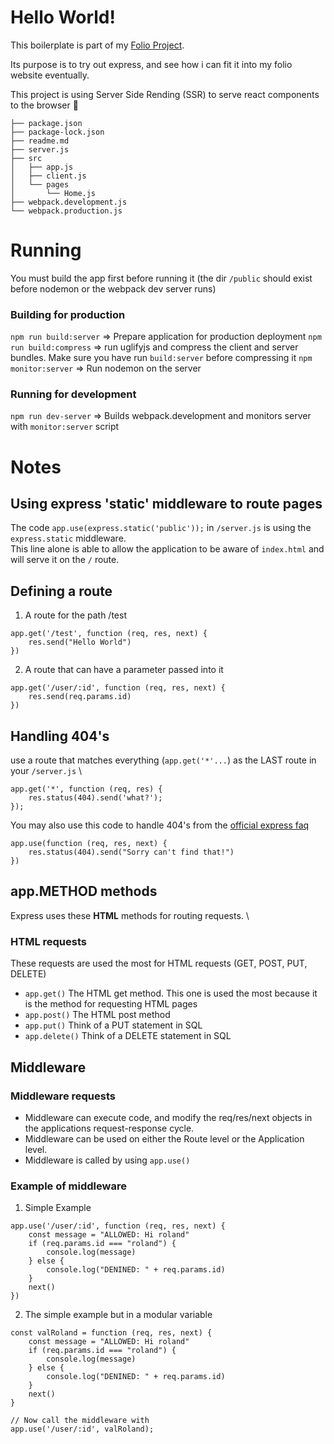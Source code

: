 # Hello World!
This boilerplate is part of my [Folio Project](https://github.com/RolandWarburton/folioSite).

Its purpose is to try out express, and see how i can fit it into my folio website eventually.

This project is using Server Side Rending (SSR) to serve react components to the browser 💁

```
├── package.json
├── package-lock.json
├── readme.md
├── server.js
├── src
│   ├── app.js
│   ├── client.js
│   └── pages
│       └── Home.js
├── webpack.development.js
└── webpack.production.js
```

# Running
You must build the app first before running it (the dir `/public` should exist before nodemon or the webpack dev server runs)
### Building for production
```npm run build:server``` => Prepare application for production deployment
```npm run build:compress``` => run uglifyjs and compress the client and server bundles. Make sure you have run `build:server` before compressing it
```npm monitor:server``` => Run nodemon on the server
### Running for development
```npm run dev-server``` => Builds webpack.development and monitors server with `monitor:server` script

# Notes
## Using express 'static' middleware to route pages
The code ```app.use(express.static('public'));``` in ```/server.js``` is using the ```express.static``` middleware. \
This line alone is able to allow the application to be aware of `index.html` and will serve it on the `/` route.

## Defining a route
1. A route for the path /test
```
app.get('/test', function (req, res, next) {
	res.send("Hello World")
})
```
2. A route that can have a parameter passed into it
```
app.get('/user/:id', function (req, res, next) {
	res.send(req.params.id)
})
```

## Handling 404's
use a route that matches everything (`app.get('*'...`) as the LAST route in your `/server.js` \
```
app.get('*', function (req, res) {
	res.status(404).send('what?');
});
```
You may also use this code to handle 404's from the [official express faq](https://expressjs.com/en/starter/faq.html)
```
app.use(function (req, res, next) {
	res.status(404).send("Sorry can't find that!")
})
```


## app.METHOD methods
Express uses these **HTML** methods for routing requests. \
### HTML requests
These requests are used the most for HTML requests (GET, POST, PUT, DELETE)
* ```app.get()``` The HTML get method. This one is used the most because it is the method for requesting HTML pages
* ```app.post()``` The HTML post method
* ```app.put()``` Think of a PUT statement in SQL
* ```app.delete()``` Think of a DELETE statement in SQL

## Middleware
### Middleware requests
* Middleware can execute code, and modify the req/res/next objects in the applications request-response cycle.
* Middleware can be used on either the Route level or the Application level.
* Middleware is called by using ```app.use()```

### Example of middleware
1. Simple Example
```
app.use('/user/:id', function (req, res, next) {
	const message = "ALLOWED: Hi roland"
	if (req.params.id === "roland") {
		console.log(message)
	} else {
		console.log("DENINED: " + req.params.id)
	}
	next()
})
```
2. The simple example but in a modular variable
```
const valRoland = function (req, res, next) {
	const message = "ALLOWED: Hi roland"
	if (req.params.id === "roland") {
		console.log(message)
	} else {
		console.log("DENINED: " + req.params.id)
	}
	next()
}

// Now call the middleware with
app.use('/user/:id', valRoland);
```
